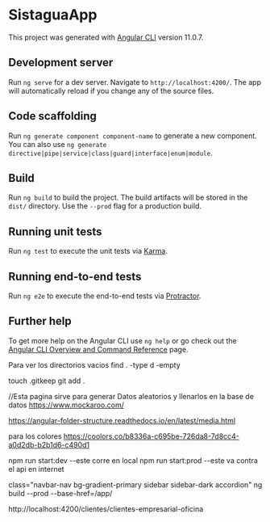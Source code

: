 # SistaguaApp

This project was generated with [Angular CLI](https://github.com/angular/angular-cli) version 11.0.7.

## Development server

Run `ng serve` for a dev server. Navigate to `http://localhost:4200/`. The app will automatically reload if you change any of the source files.

## Code scaffolding

Run `ng generate component component-name` to generate a new component. You can also use `ng generate directive|pipe|service|class|guard|interface|enum|module`.

## Build

Run `ng build` to build the project. The build artifacts will be stored in the `dist/` directory. Use the `--prod` flag for a production build.

## Running unit tests

Run `ng test` to execute the unit tests via [Karma](https://karma-runner.github.io).

## Running end-to-end tests

Run `ng e2e` to execute the end-to-end tests via [Protractor](http://www.protractortest.org/).

## Further help

To get more help on the Angular CLI use `ng help` or go check out the [Angular CLI Overview and Command Reference](https://angular.io/cli) page.


<!-- 
    Objetivo:
        Crear múltiples cursores para editar 
    
    Tips:
        ⇧ ⌥ ↑ / ↓
        Ctrl+ Shift + Alt+ ↑ / ↓
        Alt + CLICK del mouse
        Alt+ ↑ / ↓
       
-->
<!-- 
    Objetivo:
        Clonar línea

    Tips:
        * Puede cambiar, revisar los shortcuts

        ⇧ ⌥ D
        Shift + Alt + Down

    Pro: (Revisar shortcuts)
        Copy line down
        ⌘ K ⌘ S
        Ctrl + K Ctrl + S
-->

Para ver los directorios vacios
find . -type d -empty


touch .gitkeep
git add .

//Esta pagina sirve para generar Datos aleatorios y llenarlos en la base de datos
https://www.mockaroo.com/

https://angular-folder-structure.readthedocs.io/en/latest/media.html

para los colores
https://coolors.co/b8336a-c695be-726da8-7d8cc4-a0d2db-b2b1d6-c490d1


npm run start:dev --este corre en local
npm run start:prod --este va contra el api en internet


  class="navbar-nav bg-gradient-primary sidebar sidebar-dark accordion"
ng build --prod --base-href=/app/


http://localhost:4200/clientes/clientes-empresarial-oficina
